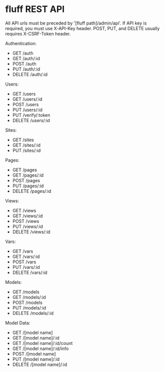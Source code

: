 fluff REST API
==============

All API urls must be preceded by '[fluff path]/admin/api'.
If API key is required, you must use X-API-Key header.
POST, PUT, and DELETE usually requires X-CSRF-Token header.

Authentication:
- GET /auth
- GET /auth/:id
- POST /auth
- PUT /auth/:id
- DELETE /auth/:id

Users:
- GET /users
- GET /users/:id
- POST /users
- PUT /users/:id
- PUT /verify/:token
- DELETE /users/:id

Sites:
- GET /sites
- GET /sites/:id
- PUT /sites/:id

Pages:
- GET /pages
- GET /pages/:id
- POST /pages
- PUT /pages/:id
- DELETE /pages/:id

Views:
- GET /views
- GET /views/:id
- POST /views
- PUT /views/:id
- DELETE /views/:id

Vars:
- GET /vars
- GET /vars/:id
- POST /vars
- PUT /vars/:id
- DELETE /vars/:id

Models:
- GET /models
- GET /models/:id
- POST /models
- PUT /models/:id
- DELETE /models/:id

Model Data:
- GET /[model name]
- GET /[model name]/:id
- GET /[model name]/:id/count
- GET /[model name]/:id/info
- POST /[model name]
- PUT /[model name]/:id
- DELETE /[model name]/:id
